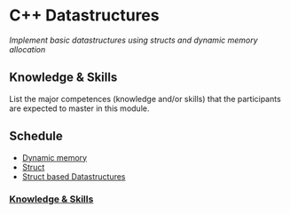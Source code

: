 # C++ Datastructures
*Implement basic datastructures using structs and dynamic memory allocation* 

## Knowledge & Skills
List the major competences (knowledge and/or skills) that the participants are expected to master in this module.

## Schedule
 - [Dynamic memory](dynamic-memory)
 - [Struct](struct)
 - [Struct based Datastructures](datastructures)

### [Knowledge & Skills](knowledge-skills-css.md)
